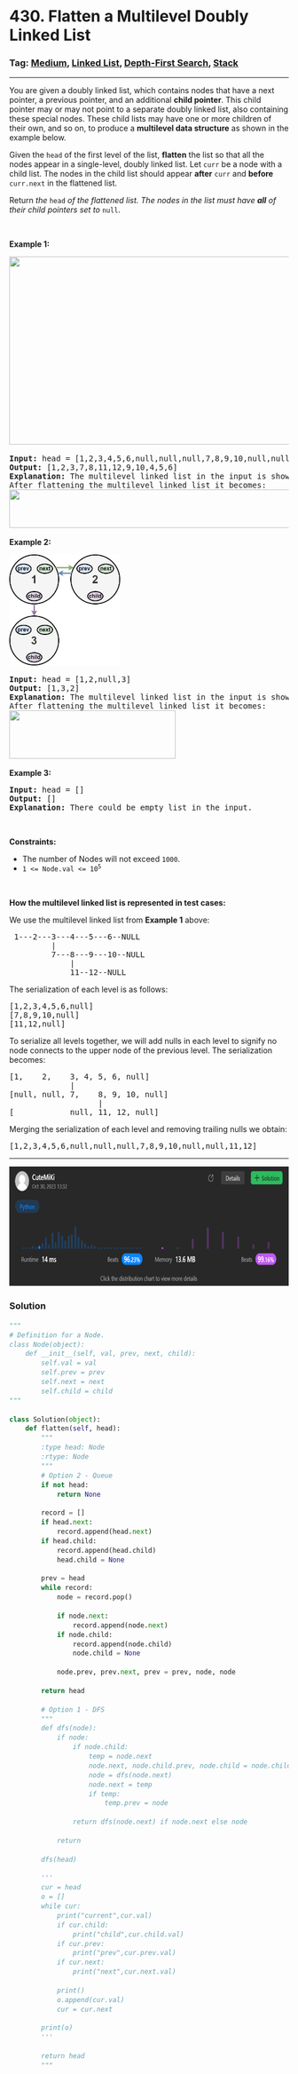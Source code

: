 # 430. Flatten a Multilevel Doubly Linked List
### Tag: [Medium](https://github.com/TheOnlyMiki/LeetCode-For-Fun/tree/main#medium-level), [Linked List](https://github.com/TheOnlyMiki/LeetCode-For-Fun/tree/main#linked-list), [Depth-First Search](https://github.com/TheOnlyMiki/LeetCode-For-Fun/tree/main#depth-first-search), [Stack](https://github.com/TheOnlyMiki/LeetCode-For-Fun/tree/main#stack)
---
<div class="px-5 pt-4"><div class="flex"></div><div class="xFUwe" data-track-load="description_content"><p>You are given a doubly linked list, which contains nodes that have a next pointer, a previous pointer, and an additional <strong>child pointer</strong>. This child pointer may or may not point to a separate doubly linked list, also containing these special nodes. These child lists may have one or more children of their own, and so on, to produce a <strong>multilevel data structure</strong> as shown in the example below.</p>

<p>Given the <code>head</code> of the first level of the list, <strong>flatten</strong> the list so that all the nodes appear in a single-level, doubly linked list. Let <code>curr</code> be a node with a child list. The nodes in the child list should appear <strong>after</strong> <code>curr</code> and <strong>before</strong> <code>curr.next</code> in the flattened list.</p>

<p>Return <em>the </em><code>head</code><em> of the flattened list. The nodes in the list must have <strong>all</strong> of their child pointers set to </em><code>null</code>.</p>

<p>&nbsp;</p>
<p><strong class="example">Example 1:</strong></p>
<img alt="" src="https://assets.leetcode.com/uploads/2021/11/09/flatten11.jpg" style="width: 700px; height: 339px;">
<pre><strong>Input:</strong> head = [1,2,3,4,5,6,null,null,null,7,8,9,10,null,null,11,12]
<strong>Output:</strong> [1,2,3,7,8,11,12,9,10,4,5,6]
<strong>Explanation:</strong> The multilevel linked list in the input is shown.
After flattening the multilevel linked list it becomes:
<img src="https://assets.leetcode.com/uploads/2021/11/09/flatten12.jpg" style="width: 1000px; height: 69px;">
</pre>

<p><strong class="example">Example 2:</strong></p>
<img src="flatten21.jpg" style="width: 200px; height: 200px;">
<pre><strong>Input:</strong> head = [1,2,null,3]
<strong>Output:</strong> [1,3,2]
<strong>Explanation:</strong> The multilevel linked list in the input is shown.
After flattening the multilevel linked list it becomes:
<img src="https://assets.leetcode.com/uploads/2021/11/24/list.jpg" style="width: 300px; height: 87px;">
</pre>

<p><strong class="example">Example 3:</strong></p>

<pre><strong>Input:</strong> head = []
<strong>Output:</strong> []
<strong>Explanation:</strong> There could be empty list in the input.
</pre>

<p>&nbsp;</p>
<p><strong>Constraints:</strong></p>

<ul>
	<li>The number of Nodes will not exceed <code>1000</code>.</li>
	<li><code>1 &lt;= Node.val &lt;= 10<sup>5</sup></code></li>
</ul>

<p>&nbsp;</p>
<p><strong>How the multilevel linked list is represented in test cases:</strong></p>

<p>We use the multilevel linked list from <strong class="example">Example 1</strong> above:</p>

<pre> 1---2---3---4---5---6--NULL
         |
         7---8---9---10--NULL
             |
             11--12--NULL</pre>

<p>The serialization of each level is as follows:</p>

<pre>[1,2,3,4,5,6,null]
[7,8,9,10,null]
[11,12,null]
</pre>

<p>To serialize all levels together, we will add nulls in each level to signify no node connects to the upper node of the previous level. The serialization becomes:</p>

<pre>[1,    2,    3, 4, 5, 6, null]
             |
[null, null, 7,    8, 9, 10, null]
                   |
[            null, 11, 12, null]
</pre>

<p>Merging the serialization of each level and removing trailing nulls we obtain:</p>

<pre>[1,2,3,4,5,6,null,null,null,7,8,9,10,null,null,11,12]
</pre>
</div></div>

---
<img src="Submit.png" width="700" height="215" />

### Solution

```python
"""
# Definition for a Node.
class Node(object):
    def __init__(self, val, prev, next, child):
        self.val = val
        self.prev = prev
        self.next = next
        self.child = child
"""

class Solution(object):
    def flatten(self, head):
        """
        :type head: Node
        :rtype: Node
        """
        # Option 2 - Queue
        if not head:
            return None

        record = []
        if head.next:
            record.append(head.next)
        if head.child:
            record.append(head.child)
            head.child = None

        prev = head
        while record:
            node = record.pop()

            if node.next:
                record.append(node.next)
            if node.child:
                record.append(node.child)
                node.child = None

            node.prev, prev.next, prev = prev, node, node

        return head

        # Option 1 - DFS
        """
        def dfs(node):
            if node:
                if node.child:
                    temp = node.next
                    node.next, node.child.prev, node.child = node.child, node, None
                    node = dfs(node.next)
                    node.next = temp
                    if temp:
                        temp.prev = node

                return dfs(node.next) if node.next else node

            return

        dfs(head)

        '''
        cur = head
        o = []
        while cur:
            print("current",cur.val)
            if cur.child:
                print("child",cur.child.val)
            if cur.prev:
                print("prev",cur.prev.val)
            if cur.next:
                print("next",cur.next.val)

            print()
            o.append(cur.val)
            cur = cur.next

        print(o)
        '''

        return head
        """
```
